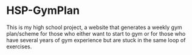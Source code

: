 # HSP-GymPlan
This is my high school project, a website that generates a weekly gym plan/scheme for those who either want to start to gym or for those who have several years of gym experience but are stuck in the same loop of exercises.
